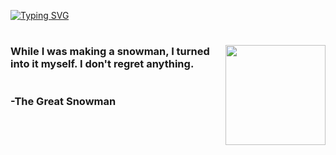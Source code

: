[![Typing SVG](https://readme-typing-svg.herokuapp.com?font=Manrope&weight=600&size=30&pause=1000&color=7DBBF7&center=true&vCenter=true&random=false&width=435&height=40&lines=What's+time+is+it%3F+;Let+it+snow!+%E2%9B%84%EF%B8%8F;%F0%9F%A5%B6)](https://git.io/typing-svg)

#

<img align="right" height="160" src="https://media.tenor.com/Q-HPMBFXRbQAAAAi/effects-hat-and-scarf-snowman-yume-nikki.gif"  />

###

<h3 align="left">While I was making a snowman, I turned into it myself. I don't regret anything.<br><br><br>-The Great Snowman</h3>

###

